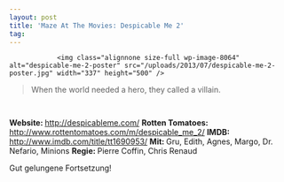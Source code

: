 ```yaml
---
layout: post
title: 'Maze At The Movies: Despicable Me 2'
tag: 
---
```



                <img class="alignnone size-full wp-image-8064" alt="despicable-me-2-poster" src="/uploads/2013/07/despicable-me-2-poster.jpg" width="337" height="500" />
<blockquote>When the world needed a hero, they called a villain.</blockquote>
<img class="alignnone size-full wp-image-5898" title="movie_review_5stars" alt="" src="/uploads/2010/02/movie_review_5stars.png" width="75" height="15" />
<p><strong> Website: </strong><a href="http://despicableme.com/"><a href="http://despicableme.com/">http://despicableme.com/</a></a>
<strong>Rotten Tomatoes: </strong><a href="http://www.rottentomatoes.com/m/despicable_me_2/"><a href="http://www.rottentomatoes.com/m/despicable_me_2/">http://www.rottentomatoes.com/m/despicable_me_2/</a></a>
<strong>IMDB: </strong><a href="http://www.imdb.com/title/tt1690953/"><a href="http://www.imdb.com/title/tt1690953/">http://www.imdb.com/title/tt1690953/</a></a>
<strong>Mit: </strong>Gru, Edith, Agnes, Margo, Dr. Nefario, Minions
<strong>Regie: </strong>Pierre Coffin, Chris Renaud</p>
<p>Gut gelungene Fortsetzung!</p>
            
